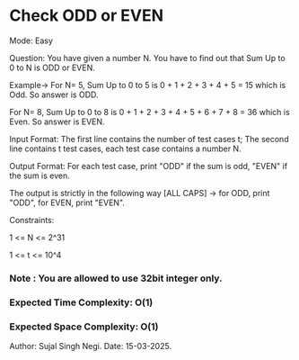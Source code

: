 # Check ODD or EVEN
Mode: Easy

Question: You have given a number N. You have to find out that Sum Up to 0 to N is ODD or EVEN.


Example-> 
For N= 5,
Sum Up to 0 to 5 is  0 + 1 + 2 + 3 + 4 + 5 = 15 which is Odd.
So answer is ODD.

For N= 8, 
Sum Up to 0 to 8 is  0 + 1 + 2 + 3 + 4 + 5 + 6 + 7 + 8 = 36 which is Even.
So answer is EVEN.


Input Format: The first line contains the number of test cases t;
The second line contains t test cases, each test case contains a number N.


Output Format: For each test case, print "ODD" if the sum is odd, "EVEN" if the sum is even.

The output is strictly in the following way [ALL CAPS] -> for ODD, print "ODD", for EVEN, print "EVEN".

Constraints:

1 <= N <= 2^31

1 <= t <= 10^4

### Note : You are allowed to use 32bit integer only.

### Expected Time Complexity: O(1)
### Expected Space Complexity: O(1)

Author: Sujal Singh Negi. Date: 15-03-2025.

